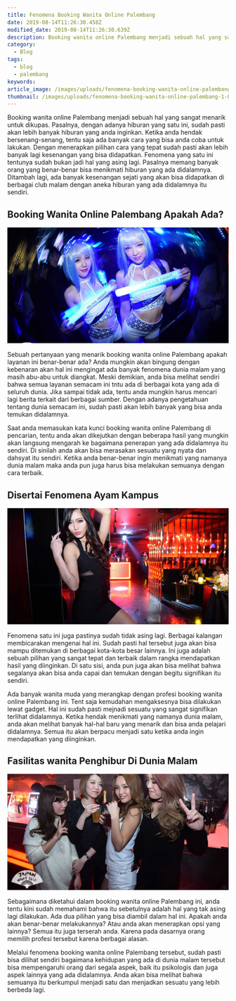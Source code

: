 ```yaml
---
title: Fenomena Booking Wanita Online Palembang
date: 2019-08-14T11:26:30.458Z
modified_date: 2019-08-14T11:26:30.639Z
description: Booking wanita online Palembang menjadi sebuah hal yang sangat menarik untuk dikupas.
category:
  - Blog
tags:
  - blog
  - palembang
keywords:
article_image: /images/uploads/fenomena-booking-wanita-online-palembang-3.jpg
thumbnail: /images/uploads/fenomena-booking-wanita-online-palembang-1-012.jpg
---
```

Booking wanita online Palembang menjadi sebuah hal yang sangat menarik untuk dikupas. Pasalnya, dengan adanya hiburan yang satu ini, sudah pasti akan lebih banyak hiburan yang anda inginkan. Ketika anda hendak bersenang-senang, tentu saja ada banyak cara yang bisa anda coba untuk lakukan. Dengan menerapkan pilihan cara yang tepat sudah pasti akan lebih banyak lagi kesenangan yang bisa didapatkan. Fenomena yang satu ini tentunya sudah bukan jadi hal yang asing lagi. Pasalnya memang banyak orang yang benar-benar bisa menikmati hiburan yang ada didalamnya. Ditambah lagi, ada banyak kesenangan sejati yang akan bisa didapatkan di berbagai club malam dengan aneka hiburan yang ada didalamnya itu sendiri.



## Booking Wanita Online Palembang Apakah Ada?

![Fenomena Booking Wanita Online Palembang](/images/uploads/fenomena-booking-wanita-online-palembang-3.jpg)

Sebuah pertanyaan yang menarik booking wanita online Palembang apakah layanan ini benar-benar ada? Anda mungkin akan bingung dengan kebenaran akan hal ini mengingat ada banyak fenomena dunia malam yang masih abu-abu untuk diangkat. Meski demikian, anda bisa melihat sendiri bahwa semua layanan semacam ini tntu ada di berbagai kota yang ada di seluruh dunia. Jika sampai tidak ada, tentu anda mungkin harus mencari lagi berita terkait dari berbagai sumber. Dengan adanya pengetahuan tentang dunia semacam ini, sudah pasti akan lebih banyak yang bisa anda temukan didalamnya.

Saat anda memasukan kata kunci booking wanita online Palembang di pencarian, tentu anda akan dikejutkan dengan beberapa hasil yang mungkin akan langsung mengarah ke bagaimana penerapan yang ada didalamnya itu sendiri. Di sinilah anda akan bisa merasakan sesuatu yang nyata dan dahsyat itu sendiri. Ketika anda benar-benar ingin menikmati yang namanya dunia malam maka anda pun juga harus bisa melakukan semuanya dengan cara terbaik.



## Disertai Fenomena Ayam Kampus

![Fenomena Booking Wanita Online Palembang](/images/uploads/fenomena-booking-wanita-online-palembang-1.jpg)

Fenomena satu ini juga pastinya sudah tidak asing lagi. Berbagai kalangan membicarakan mengenai hal ini. Sudah pasti hal tersebut juga akan bisa mampu ditemukan di berbagai kota-kota besar lainnya. Ini juga adalah sebuah pilihan yang sangat tepat dan terbaik dalam rangka mendapatkan hasil yang diinginkan. Di satu sisi, anda pun juga akan bisa melihat bahwa segalanya akan bisa anda capai dan temukan dengan begitu signifikan itu sendiri.

Ada banyak wanita muda yang merangkap dengan profesi booking wanita online Palembang ini. Tent saja kemudahan mengaksesnya bisa dilakukan lewat gadget. Hal ini sudah pasti mejnadi sesuatu yang sangat signifikan terlihat didalamnya. Ketika hendak menikmati yang namanya dunia malam, anda akan melihat banyak hal-hal baru yang menarik dan bisa anda pelajari didalamnya. Semua itu akan berpacu menjadi satu ketika anda ingin mendapatkan yang diinginkan.



## Fasilitas wanita Penghibur Di Dunia Malam

![Fenomena Booking Wanita Online Palembang](/images/uploads/fenomena-booking-wanita-online-palembang-2.jpg)

Sebagaimana diketahui dalam booking wanita online Palembang ini, anda tentu kini sudah memahami bahwa itu sebetulnya adalah hal yang tak asing lagi dilakukan. Ada dua pilihan yang bisa diambil dalam hal ini. Apakah anda akan benar-benar melakukannya? Atau anda akan menerapkan opsi yang lainnya? Semua itu juga terserah anda. Karena pada dasarnya orang memilih profesi tersebut karena berbagai alasan.

Melalui fenomena booking wanita online Palembang tersebut, sudah pasti bisa dilihat sendiri bagaimana kehidupan yang ada di dunia malam tersebut bisa mempengaruhi orang dari segala aspek, baik itu psikologis dan juga aspek lainnya yang ada didalamnya. Anda akan bisa melihat bahwa semuanya itu berkumpul menjadi satu dan menjadkan sesuatu yang lebih berbeda lagi.
